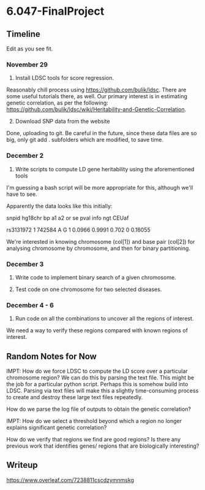 # 6.047-FinalProject

## Timeline 

Edit as you see fit.

### November 29
1. Install LDSC tools for score regression.

Reasonably chill process using https://github.com/bulik/ldsc. There are some useful tutorials there, as well. Our primary interest is in estimating genetic correlation, as per the following: https://github.com/bulik/ldsc/wiki/Heritability-and-Genetic-Correlation.

2. Download SNP data from the website

Done, uploading to git. Be careful in the future, since these data files are so big, only git add . subfolders which are modified, to save time.

### December 2

1. Write scripts to compute LD gene heritability using the aforementioned tools

I'm guessing a bash script will be more appropriate for this, although we'll have to see.

Apparently the data looks like this initially:

snpid hg18chr bp a1 a2 or se pval info ngt CEUaf

rs3131972   1   742584  A   G   1   0.0966  0.9991  0.702   0   0.16055

We're interested in knowing chromosome (col[1]) and base pair (col[2]) for analysing chromosome by chromosome, and then for binary partitioning.


### December 3

1. Write code to implement binary search of a given chromosome.

2. Test code on one chromosome for two selected diseases.

### December 4 -  6

1. Run code on all the combinations to uncover all the regions of interest.

We need a way to verify these regions compared with known regions of interest.

## Random Notes for Now

IMPT: How do we force LDSC to compute the LD score over a particular chromosome region?
We can do this by parsing the text file. This might be the job for a particular python script. Perhaps this is somehow build into LDSC.
Parsing via text files will make this a slightly time-consuming process to create and destroy these large text files repeatedly.


How do we parse the log file of outputs to obtain the genetic correlation?

IMPT: How do we select a threshold beyond which a region no longer explains significant genetic correlation?

How do we verify that regions we find are good regions?
Is there any previous work that identifies genes/ regions that are biologically interesting?



## Writeup
https://www.overleaf.com/7238811cscdzymnmskg
